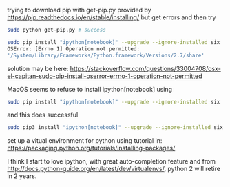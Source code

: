 trying to download pip with get-pip.py provided by
https://pip.readthedocs.io/en/stable/installing/
but get errors
and then try
```bash
sudo python get-pip.py # success
```
```bash
sudo pip install "ipython[notebook]" --upgrade --ignore-installed six
OSError: [Errno 1] Operation not permitted:
'/System/Library/Frameworks/Python.framework/Versions/2.7/share'
```
solution may be here:
https://stackoverflow.com/questions/33004708/osx-el-capitan-sudo-pip-install-oserror-errno-1-operation-not-permitted

MacOS seems to refuse to install ipython[notebook] using
```bash
sudo pip install "ipython[notebook]" --upgrade --ignore-installed six
```

and this does successful
```bash
sudo pip3 install "ipython[notebook]" --upgrade --ignore-installed six
```

set up a vitual environment for python using tutorial in:
https://packaging.python.org/tutorials/installing-packages/

I think I start to love ipython, with great auto-completion feature
and from http://docs.python-guide.org/en/latest/dev/virtualenvs/, python 2 will
retire in 2 years.
